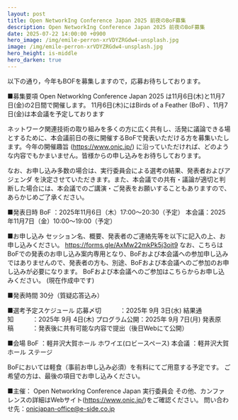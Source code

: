 ```yaml
---
layout: post
title: Open NetworkIng Conference Japan 2025 前夜のBoF募集 
description: Open NetworkIng Conference Japan 2025 前夜のBoF募集
date: 2025-07-22 14:00:00 +0900
hero_image: /img/emile-perron-xrVDYZRGdw4-unsplash.jpg
image: /img/emile-perron-xrVDYZRGdw4-unsplash.jpg
hero_height: is-middle
hero_darken: true
---
```

以下の通り，今年もBOFを募集しますので，応募お待ちしております。

■募集要項
Open NetworkIng Conference Japan 2025 は11月6日(木)と11月7日(金)の2日間で開催します。
11月6日(木)にはBirds of a Feather (BoF) 、11月7日(金)は本会議を予定しております

ネットワーク関連技術の取り組みを多くの方に広く共有し、活発に議論できる場とするために、本会議前日の夜に開催するBoFで発表いただける方を募集いたします。今年の開催趣旨 (https://www.onic.jp/) に沿っていただければ、どのような内容でもかまいません。皆様からの申し込みをお待ちしております。

なお、お申し込み多数の場合は、実行委員会による選考の結果、発表者およびアジェンダ を決定させていただきます。また、本会議での共有・議論が適切と判断した場合には、本会議でのご講演・ご発表をお願いすることもありますので、あらかじめご了承ください。

■発表日時
BoF     ：2025年11月6日（木）17:00〜20:30（予定）
本会議：2025年11月7日（金）10:00〜19:00（予定）

■お申し込み
セッション名、概要、発表者のご連絡先等を以下に記入の上、お申し込みください。
https://forms.gle/AxMw22mkPk5j3oit9
なお、こちらはBoFでの発表のお申し込み案内専用となり、BoFおよび本会議への参加申し込みではありませんので、発表者の方も、別途、BoFおよび本会議へのご参加のお申し込みが必要になります。
BoFおよび本会議へのご参加はこちらからお申し込みください。
(現在作成中です)

■発表時間
30分（質疑応答込み）

■選考予定スケジュール
応募〆切　　　：2025年 9月 3日(水)
結果通知　　　：2025年 9月 4日(木)
プログラム公開：2025年 9月 7日(月)
発表原稿　　　：発表後に共有可能な内容で提出（後日Webにて公開）

■会場
BoF      ：軽井沢大賀ホール ホワイエ(ロビースペース)
本会議 ：軽井沢大賀ホール ステージ

BoFにおいては軽食（事前お申し込み必須）を有料にてご用意する予定です。
ご希望の方は、最後の項目でお申し込みください。

■主催： Open NetworkIng Conference Japan 実行委員会
その他、カンファレンスの詳細はWebサイト(https://www.onic.jp/)をご確認ください。
問い合わせ先：onicjapan-office@e-side.co.jp

